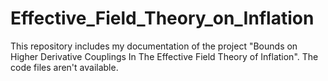 # Effective_Field_Theory_on_Inflation
This repository includes my documentation of the project "Bounds on Higher Derivative Couplings In The Effective Field Theory of Inflation". The code files aren't available.
